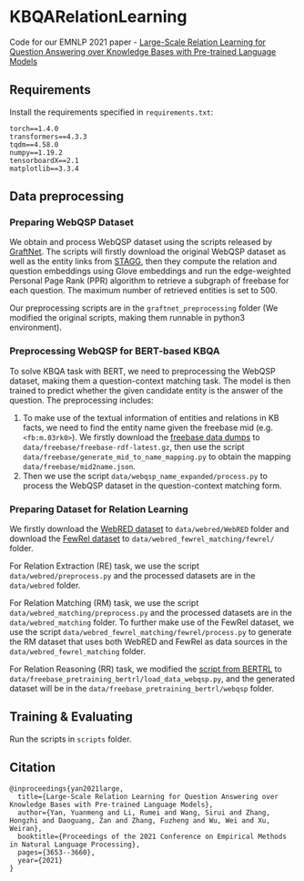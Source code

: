 # KBQARelationLearning

Code for our EMNLP 2021 paper - [Large-Scale Relation Learning for Question Answering over Knowledge Bases with Pre-trained Language Models](https://aclanthology.org/2021.emnlp-main.296/)

## Requirements

Install the requirements specified in `requirements.txt`:
```
torch==1.4.0
transformers==4.3.3
tqdm==4.58.0
numpy==1.19.2
tensorboardX==2.1
matplotlib==3.3.4
```

## Data preprocessing

### Preparing WebQSP Dataset

We obtain and process WebQSP dataset using the scripts released by [GraftNet](https://github.com/OceanskySun/GraftNet/tree/master/preprocessing). The scripts will firstly download the original WebQSP dataset as well as the entity links from [STAGG](https://raw.githubusercontent.com/scottyih/STAGG), then they compute the relation and question embeddings using Glove embeddings and run the edge-weighted Personal Page Rank (PPR) algorithm to retrieve a subgraph of freebase for each question. The maximum number of retrieved entities is set to 500.

Our preprocessing scripts are in the `graftnet_preprocessing` folder (We modified the original scripts, making them runnable in python3 environment).

### Preprocessing WebQSP for BERT-based KBQA

To solve KBQA task with BERT, we need to preprocessing the WebQSP dataset, making them a question-context matching task. The model is then trained to predict whether the given candidate entity is the answer of the question. The preprocessing includes:

1. To make use of the textual information of entities and relations in KB facts, we need to find the entity name given the freebase mid (e.g. `<fb:m.03rk0>`). We firstly download the [freebase data dumps](https://developers.google.com/freebase/) to `data/freebase/freebase-rdf-latest.gz`, then use the script `data/freebase/generate_mid_to_name_mapping.py` to obtain the mapping `data/freebase/mid2name.json`.
2. Then we use the script `data/webqsp_name_expanded/process.py` to process the WebQSP dataset in the question-context matching form.

### Preparing Dataset for Relation Learning

We firstly download the [WebRED dataset](https://github.com/google-research-datasets/WebRED) to `data/webred/WebRED` folder and download the [FewRel dataset](http://www.zhuhao.me/fewrel/) to `data/webred_fewrel_matching/fewrel/` folder.

For Relation Extraction (RE) task, we use the script `data/webred/preprocess.py` and the processed datasets are in the `data/webred` folder.

For Relation Matching (RM) task, we use the script `data/webred_matching/preprocess.py` and the processed datasets are in the `data/webred_matching` folder. To further make use of the FewRel dataset, we use the script `data/webred_fewrel_matching/fewrel/process.py` to generate the RM dataset that uses both WebRED and FewRel as data sources in the `data/webred_fewrel_matching` folder.

For Relation Reasoning (RR) task, we modified the [script from BERTRL](https://github.com/zhw12/BERTRL/blob/master/load_data.py) to `data/freebase_pretraining_bertrl/load_data_webqsp.py`, and the generated dataset will be in the `data/freebase_pretraining_bertrl/webqsp` folder.

## Training & Evaluating

Run the scripts in `scripts` folder.

## Citation
```
@inproceedings{yan2021large,
  title={Large-Scale Relation Learning for Question Answering over Knowledge Bases with Pre-trained Language Models},
  author={Yan, Yuanmeng and Li, Rumei and Wang, Sirui and Zhang, Hongzhi and Daoguang, Zan and Zhang, Fuzheng and Wu, Wei and Xu, Weiran},
  booktitle={Proceedings of the 2021 Conference on Empirical Methods in Natural Language Processing},
  pages={3653--3660},
  year={2021}
}
```
